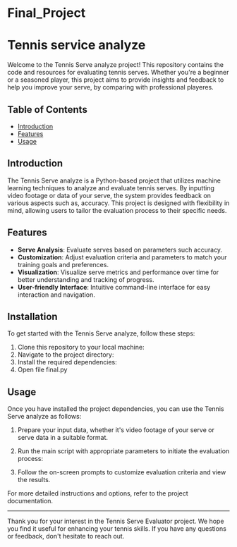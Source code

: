 # Final_Project



# Tennis service analyze 

Welcome to the Tennis Serve analyze project! This repository contains the code and resources for evaluating tennis serves. Whether you're a beginner or a seasoned player, this project aims to provide insights and feedback to help you improve your serve, by comparing with professional playeres. 

## Table of Contents
- [Introduction](#introduction)
- [Features](#features)
- [Usage](#usage)


## Introduction

The Tennis Serve analyze is a Python-based project that utilizes machine learning techniques to analyze and evaluate tennis serves. By inputting video footage or data of your serve, the system provides feedback on various aspects such as, accuracy.
This project is designed with flexibility in mind, allowing users to tailor the evaluation process to their specific needs.

## Features

- **Serve Analysis**: Evaluate serves based on parameters such accuracy.
- **Customization**: Adjust evaluation criteria and parameters to match your training goals and preferences.
- **Visualization**: Visualize serve metrics and performance over time for better understanding and tracking of progress.
- **User-friendly Interface**: Intuitive command-line interface for easy interaction and navigation.

## Installation

To get started with the Tennis Serve analyze, follow these steps:

1. Clone this repository to your local machine:
2. Navigate to the project directory:
3. Install the required dependencies:
4. Open file final.py


 ## Usage

Once you have installed the project dependencies, you can use the Tennis Serve analyze as follows:

1. Prepare your input data, whether it's video footage of your serve or serve data in a suitable format.

2. Run the main script with appropriate parameters to initiate the evaluation process:
   
3. Follow the on-screen prompts to customize evaluation criteria and view the results.

For more detailed instructions and options, refer to the project documentation.



---

Thank you for your interest in the Tennis Serve Evaluator project. We hope you find it useful for enhancing your tennis skills. If you have any questions or feedback, don't hesitate to reach out.








